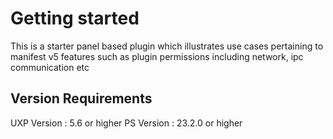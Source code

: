 # Getting started

This is a starter panel based plugin which illustrates use cases pertaining to manifest v5 features such as plugin permissions including network, ipc communication etc

## Version Requirements

UXP Version : 5.6 or higher
PS Version : 23.2.0 or higher
